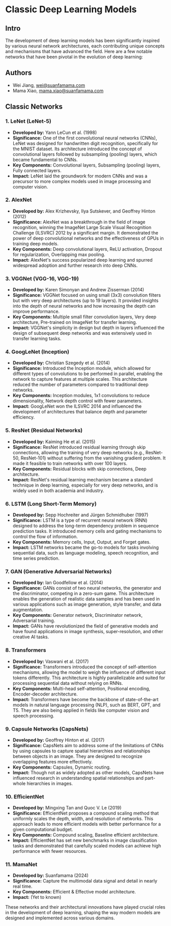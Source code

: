 # Classic Deep Learning Models
## Intro
The development of deep learning models has been significantly inspired by various neural network architectures, each contributing unique concepts and mechanisms that have advanced the field. Here are a few notable networks that have been pivotal in the evolution of deep learning:

## Authors
* Wei Jiang, wei@suanfamama.com
* Mama Xiao, mama.xiao@suanfamama.com

## Classic Networks
### 1. **LeNet (LeNet-5)**
   - **Developed by:** Yann LeCun et al. (1998)
   - **Significance:** One of the first convolutional neural networks (CNNs), LeNet was designed for handwritten digit recognition, specifically for the MNIST dataset. Its architecture introduced the concept of convolutional layers followed by subsampling (pooling) layers, which became fundamental to CNNs.
   - **Key Components:** Convolutional layers, Subsampling (pooling) layers, Fully connected layers.
   - **Impact:** LeNet laid the groundwork for modern CNNs and was a precursor to more complex models used in image processing and computer vision.

### 2. **AlexNet**
   - **Developed by:** Alex Krizhevsky, Ilya Sutskever, and Geoffrey Hinton (2012)
   - **Significance:** AlexNet was a breakthrough in the field of image recognition, winning the ImageNet Large Scale Visual Recognition Challenge (ILSVRC) 2012 by a significant margin. It demonstrated the power of deep convolutional networks and the effectiveness of GPUs in training deep models.
   - **Key Components:** Deep convolutional layers, ReLU activation, Dropout for regularization, Overlapping max pooling.
   - **Impact:** AlexNet's success popularized deep learning and spurred widespread adoption and further research into deep CNNs.

### 3. **VGGNet (VGG-16, VGG-19)**
   - **Developed by:** Karen Simonyan and Andrew Zisserman (2014)
   - **Significance:** VGGNet focused on using small (3x3) convolution filters but with very deep architectures (up to 19 layers). It provided insights into the depth of neural networks and how increasing the depth can improve performance.
   - **Key Components:** Multiple small filter convolution layers, Very deep architecture, Pre-trained on ImageNet for transfer learning.
   - **Impact:** VGGNet's simplicity in design but depth in layers influenced the design of subsequent deep networks and was extensively used in transfer learning tasks.

### 4. **GoogLeNet (Inception)**
   - **Developed by:** Christian Szegedy et al. (2014)
   - **Significance:** Introduced the Inception module, which allowed for different types of convolutions to be performed in parallel, enabling the network to capture features at multiple scales. This architecture reduced the number of parameters compared to traditional deep networks.
   - **Key Components:** Inception modules, 1x1 convolutions to reduce dimensionality, Network depth control with fewer parameters.
   - **Impact:** GoogLeNet won the ILSVRC 2014 and influenced the development of architectures that balance depth and parameter efficiency.

### 5. **ResNet (Residual Networks)**
   - **Developed by:** Kaiming He et al. (2015)
   - **Significance:** ResNet introduced residual learning through skip connections, allowing the training of very deep networks (e.g., ResNet-50, ResNet-101) without suffering from the vanishing gradient problem. It made it feasible to train networks with over 100 layers.
   - **Key Components:** Residual blocks with skip connections, Deep architecture.
   - **Impact:** ResNet's residual learning mechanism became a standard technique in deep learning, especially for very deep networks, and is widely used in both academia and industry.

### 6. **LSTM (Long Short-Term Memory)**
   - **Developed by:** Sepp Hochreiter and Jürgen Schmidhuber (1997)
   - **Significance:** LSTM is a type of recurrent neural network (RNN) designed to address the long-term dependency problem in sequence prediction tasks. It introduced memory cells and gating mechanisms to control the flow of information.
   - **Key Components:** Memory cells, Input, Output, and Forget gates.
   - **Impact:** LSTM networks became the go-to models for tasks involving sequential data, such as language modeling, speech recognition, and time series prediction.

### 7. **GAN (Generative Adversarial Networks)**
   - **Developed by:** Ian Goodfellow et al. (2014)
   - **Significance:** GANs consist of two neural networks, the generator and the discriminator, competing in a zero-sum game. This architecture enables the generation of realistic data samples and has been used in various applications such as image generation, style transfer, and data augmentation.
   - **Key Components:** Generator network, Discriminator network, Adversarial training.
   - **Impact:** GANs have revolutionized the field of generative models and have found applications in image synthesis, super-resolution, and other creative AI tasks.

### 8. **Transformers**
   - **Developed by:** Vaswani et al. (2017)
   - **Significance:** Transformers introduced the concept of self-attention mechanisms, allowing the model to weigh the influence of different input tokens differently. This architecture is highly parallelizable and suited for processing sequential data without relying on RNNs.
   - **Key Components:** Multi-head self-attention, Positional encoding, Encoder-decoder architecture.
   - **Impact:** Transformers have become the backbone of state-of-the-art models in natural language processing (NLP), such as BERT, GPT, and T5. They are also being applied in fields like computer vision and speech processing.

### 9. **Capsule Networks (CapsNets)**
   - **Developed by:** Geoffrey Hinton et al. (2017)
   - **Significance:** CapsNets aim to address some of the limitations of CNNs by using capsules to capture spatial hierarchies and relationships between objects in an image. They are designed to recognize overlapping features more effectively.
   - **Key Components:** Capsules, Dynamic routing.
   - **Impact:** Though not as widely adopted as other models, CapsNets have influenced research in understanding spatial relationships and part-whole hierarchies in images.

### 10. **EfficientNet**
   - **Developed by:** Mingxing Tan and Quoc V. Le (2019)
   - **Significance:** EfficientNet proposes a compound scaling method that uniformly scales the depth, width, and resolution of networks. This approach leads to more efficient models with better performance for a given computational budget.
   - **Key Components:** Compound scaling, Baseline efficient architecture.
   - **Impact:** EfficientNet has set new benchmarks in image classification tasks and demonstrated that carefully scaled models can achieve high performance with fewer resources.

### 11. **MamaNet**
   - **Developed by:** Suanfamama (2024)
   - **Significance:** Capture the multimodal data signal and detail in nearly real time.
   - **Key Components:** Efficient & Effective model architecture.
   - **Impact:** (Yet to known)

These networks and their architectural innovations have played crucial roles in the development of deep learning, shaping the way modern models are designed and implemented across various domains.